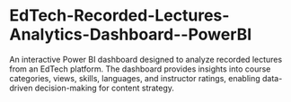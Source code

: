 # EdTech-Recorded-Lectures-Analytics-Dashboard--PowerBI
An interactive Power BI dashboard designed to analyze recorded lectures from an EdTech platform.  The dashboard provides insights into course categories, views, skills, languages, and instructor ratings, enabling data-driven decision-making for content strategy.  
